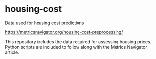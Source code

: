 # housing-cost

Data used for housing cost predictions

https://metricsnavigator.org/housing-cost-preprocessing/

This repository includes the data required for assessing housing prices. Python scripts are included to follow along with the Metrics Navigator article.
